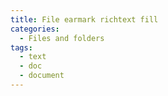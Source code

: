 ```yaml
---
title: File earmark richtext fill
categories:
  - Files and folders
tags:
  - text
  - doc
  - document
---
```

